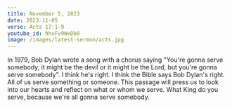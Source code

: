 ```yaml
---
title: November 5, 2023
date: 2023-11-05
verse: Acts 17:1-9
youtube_id: hhvFv9WxDb0
image: /images/latest-sermon/acts.jpg
---
```

In 1979, Bob Dylan wrote a song with a chorus saying "You're gonna serve somebody, it might be the devil or it might be the Lord, but you're gonna serve somebody". I think he's right. I think the Bible says Bob Dylan's right. All of us serve something or someone. This passage will press us to look into our hearts and reflect on what or whom we serve. What King do you serve, because we're all gonna serve somebody. 
